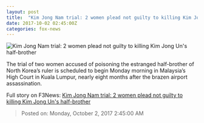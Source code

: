 ```yaml
---
layout: post
title:  "Kim Jong Nam trial: 2 women plead not guilty to killing Kim Jong Un's half-brother"
date: 2017-10-02 02:45:00Z
categories: fox-news
---
```


![Kim Jong Nam trial: 2 women plead not guilty to killing Kim Jong Un's half-brother](http://a57.foxnews.com/images.foxnews.com/content/fox-news/world/2017/10/01/trial-to-begin-in-assassination-kim-jong-uns-brother/_jcr_content/article-text/article-par-2/inline_spotlight_ima/image.img.jpg/612/344/1506905661182.jpg?ve=1&tl=1)

The trial of two women accused of poisoning the estranged half-brother of North Korea’s ruler is scheduled to begin Monday morning in Malaysia’s High Court in Kuala Lumpur, nearly eight months after the brazen airport assassination.


Full story on F3News: [Kim Jong Nam trial: 2 women plead not guilty to killing Kim Jong Un's half-brother](http://www.f3nws.com/n/hHzQcD)

> Posted on: Monday, October 2, 2017 2:45:00 AM
